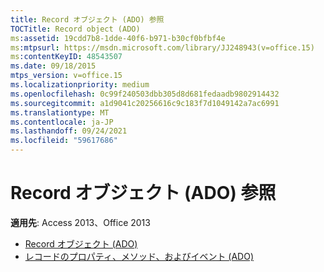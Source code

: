 ```yaml
---
title: Record オブジェクト (ADO) 参照
TOCTitle: Record object (ADO)
ms:assetid: 19cdd7b8-1dde-40f6-b971-b30cf0bfbf4e
ms:mtpsurl: https://msdn.microsoft.com/library/JJ248943(v=office.15)
ms:contentKeyID: 48543507
ms.date: 09/18/2015
mtps_version: v=office.15
ms.localizationpriority: medium
ms.openlocfilehash: 0c99f240503dbb305d8d681fedaadb9802914432
ms.sourcegitcommit: a1d9041c20256616c9c183f7d1049142a7ac6991
ms.translationtype: MT
ms.contentlocale: ja-JP
ms.lasthandoff: 09/24/2021
ms.locfileid: "59617686"
---
```

# <a name="record-object-ado-reference"></a>Record オブジェクト (ADO) 参照

**適用先**: Access 2013、Office 2013

- [Record オブジェクト (ADO)](record-object-ado.md)
- [レコードのプロパティ、メソッド、およびイベント (ADO)](record-properties-methods-and-events-ado.md)

